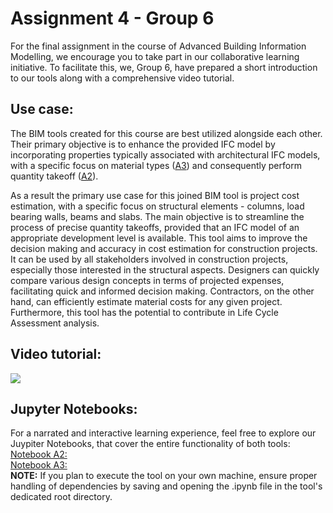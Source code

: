 # Assignment 4 - Group 6
For the final assignment in the course of Advanced Building Information Modelling, we encourage you to take part in our collaborative learning initiative. To facilitate this, we, Group 6, have prepared a short introduction to our tools along with a comprehensive video tutorial.

## Use case:
The BIM tools created for this course are best utilized alongside each other. Their primary objective is to enhance the provided IFC model by incorporating properties typically associated with architectural IFC models, with a specific focus on material types ([A3](https://github.com/rihitz/Advanced_BIM_Group6/tree/main/A3:%20OpenBIM%20Change)) and consequently perform quantity takeoff ([A2](https://github.com/rihitz/Advanced_BIM_Group6/tree/main/A2:%20Analysis)).

As a result the primary use case for this joined BIM tool is project cost estimation, with a specific focus on structural elements - columns, load bearing walls, beams and slabs. The main objective is to streamline the process of precise quantity takeoffs, provided that an IFC model of an appropriate development level is available. This tool aims to improve the decision making and accuracy in cost estimation for construction projects.
It can be used by all stakeholders involved in construction projects, especially those interested in the structural aspects. Designers can quickly compare various design concepts in terms of projected expenses, facilitating quick and informed decision making. Contractors, on the other hand, can efficiently estimate material costs for any given project. Furthermore, this tool has the potential to contribute in Life Cycle Assessment analysis.

## Video tutorial:
[![](https://img.youtube.com/vi/eOhPl56a9jg/0.jpg)](https://www.youtube.com/watch?v=eOhPl56a9jg)

## Jupyter Notebooks:
For a narrated and interactive learning experience, feel free to explore our Juypiter Notebooks, that cover the entire functionality of both tools:
[Notebook A2:](https://github.com/rihitz/Advanced_BIM_Group6/blob/main/A4%3A%20OpenBIM%20Champion/A2.ipynb)   
[Notebook A3:](https://github.com/rihitz/Advanced_BIM_Group6/blob/main/A4%3A%20OpenBIM%20Champion/A3.ipynb)  
**NOTE:** If you plan to execute the tool on your own machine, ensure proper handling of dependencies by saving and opening the .ipynb file in the tool's dedicated root directory.



